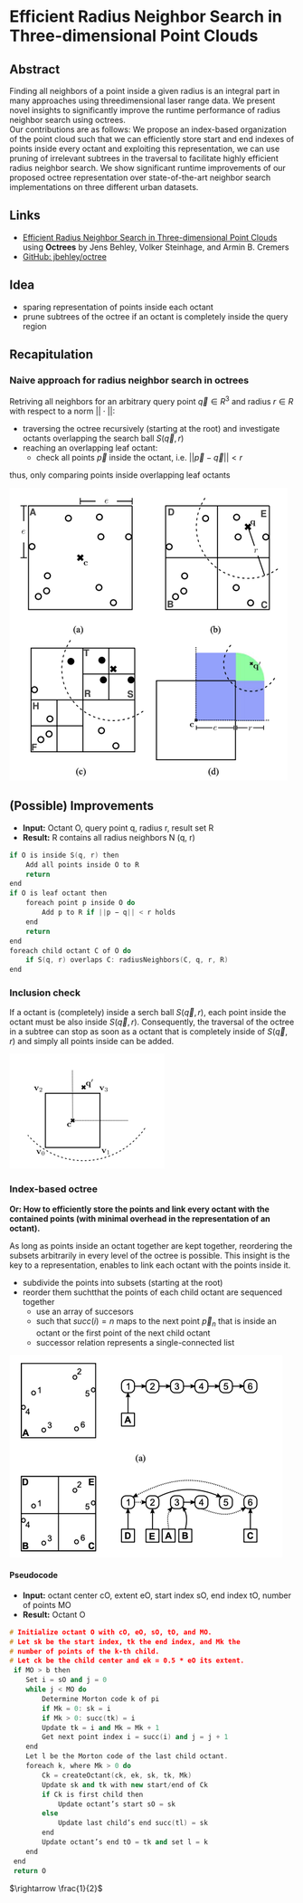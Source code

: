 # Efficient Radius Neighbor Search in Three-dimensional Point Clouds

## Abstract

Finding all neighbors of a point inside a given
radius is an integral part in many approaches using threedimensional laser range data. We present novel insights to significantly improve the runtime performance of radius neighbor search using octrees.  
Our contributions are as follows: We
propose an index-based organization of the point cloud such
that we can efficiently store start and end indexes of points
inside every octant and exploiting this representation, we can
use pruning of irrelevant subtrees in the traversal to facilitate
highly efficient radius neighbor search. We show significant
runtime improvements of our proposed octree representation
over state-of-the-art neighbor search implementations on three
different urban datasets.


## Links

* [Efficient Radius Neighbor Search in Three-dimensional Point Clouds](http://jbehley.github.io/papers/behley2015icra.pdf) using **Octrees** by Jens Behley, Volker Steinhage, and Armin B. Cremers
* [GitHub: jbehley/octree](https://github.com/jbehley/octree)


## Idea

* sparing representation of points inside each octant
* prune subtrees of the octree if an octant is completely inside the query region

## Recapitulation

### Naive approach for radius neighbor search in octrees

Retriving all neighbors for an arbitrary query point $\vec{q} \in R^3$ and radius $r \in R$ with respect to a norm $||\cdot||$:

* traversing the octree recursively (starting at the root) and investigate octants overlapping the search ball $S(\vec{q}, r)$
* reaching an overlapping leaf octant:
	* check all points $\vec{p}$ inside the octant, i.e. $||\vec{p} - \vec{q}||<r$

thus, only comparing points inside overlapping leaf octants

![Naive approach](Figures/NaiveApproach.png) 	


## (Possible) Improvements

* **Input:** Octant O, query point q, radius r, result set R
* **Result:** R contains all radius neighbors N (q, r)

```cpp
if O is inside S(q, r) then
	Add all points inside O to R
	return
end
if O is leaf octant then
	foreach point p inside O do
		Add p to R if ||p − q|| < r holds
	end
	return
end
foreach child octant C of O do
	if S(q, r) overlaps C: radiusNeighbors(C, q, r, R)
end
```

### Inclusion check

If a octant is (completely) inside a serch ball $S(\vec{q}, r)$, each point inside the octant must be also inside $S(\vec{q}, r)$. Consequently, the traversal of the octree in a subtree can stop as soon as a octant that is completely inside of $S(\vec{q}, r)$ and simply all points inside can be added.

![Inclusion test](Figures/InclusionTest.png)


### Index-based octree

**Or: How to efficiently store the points and link every octant with the contained points (with minimal overhead in the representation of an octant).**

As long as points inside an octant together are kept together, reordering the
subsets arbitrarily in every level of the octree is possible. This insight
is the key to a representation, enables to link each
octant with the points inside it.

* subdivide the points into subsets (starting at the root)
* reorder them suchtthat the points of each child octant are sequenced together
	* use an array of succesors
	* such that $succ(i) = n$ maps to the next point $\vec{p}_n$ that is inside an octant or the first point of the next child octant
	* successor relation represents a single-connected list

![Successor relationship](Figures/SuccessorRelationship.png)

#### Pseudocode

* **Input:** octant center cO, extent eO, start index sO, end index tO, number of points MO
* **Result:** Octant O

```cpp
# Initialize octant O with cO, eO, sO, tO, and MO.
# Let sk be the start index, tk the end index, and Mk the
# number of points of the k-th child.
# Let ck be the child center and ek = 0.5 * eO its extent.
 if MO > b then
 	Set i = sO and j = 0
 	while j < MO do
		Determine Morton code k of pi
		if Mk = 0: sk = i
 		if Mk > 0: succ(tk) = i
 		Update tk = i and Mk = Mk + 1
 		Get next point index i = succ(i) and j = j + 1
 	end
 	Let l be the Morton code of the last child octant.
 	foreach k, where Mk > 0 do
 		Ck = createOctant(ck, ek, sk, tk, Mk)
 		Update sk and tk with new start/end of Ck
 		if Ck is first child then
 			Update octant’s start sO = sk
 		else
 			Update last child’s end succ(tl) = sk
 		end
 		Update octant’s end tO = tk and set l = k
 	end
 end
 return O
``` 

$\rightarrow \frac{1}{2}$





